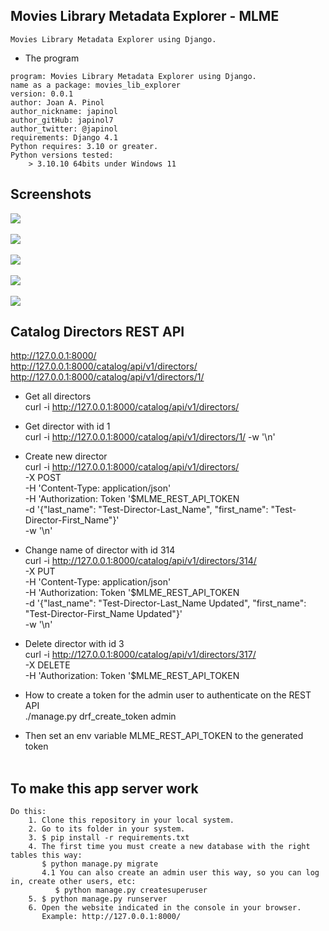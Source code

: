 ## Movies Library Metadata Explorer - MLME

    Movies Library Metadata Explorer using Django.


   * The program 

	program: Movies Library Metadata Explorer using Django.
    name as a package: movies_lib_explorer 
	version: 0.0.1
	author: Joan A. Pinol
	author_nickname: japinol
	author_gitHub: japinol7
	author_twitter: @japinol
	requirements: Django 4.1
	Python requires: 3.10 or greater.
	Python versions tested: 
        > 3.10.10 64bits under Windows 11


## Screenshots

<img src="screenshots/screenshot1.png"> <br/> <br/>
<img src="screenshots/screenshot2.png"> <br/> <br/>
<img src="screenshots/screenshot3.png"> <br/> <br/>
<img src="screenshots/screenshot4.png"> <br/> <br/>
<img src="screenshots/screenshot5.png"> <br/>


## Catalog Directors REST API

http://127.0.0.1:8000/  <br/>
http://127.0.0.1:8000/catalog/api/v1/directors/  <br/>
http://127.0.0.1:8000/catalog/api/v1/directors/1/


* Get all directors <br/>
curl -i http://127.0.0.1:8000/catalog/api/v1/directors/


* Get director with id 1 <br/>
curl -i http://127.0.0.1:8000/catalog/api/v1/directors/1/ -w '\n'


* Create new director <br/>
curl -i http://127.0.0.1:8000/catalog/api/v1/directors/ \
-X POST \
-H 'Content-Type: application/json' \
-H 'Authorization: Token '$MLME_REST_API_TOKEN \
-d '{"last_name": "Test-Director-Last_Name", "first_name": "Test-Director-First_Name"}' \
-w '\n'


* Change name of director with id 314 <br/>
curl -i http://127.0.0.1:8000/catalog/api/v1/directors/314/ \
-X PUT \
-H 'Content-Type: application/json' \
-H 'Authorization: Token '$MLME_REST_API_TOKEN \
-d '{"last_name": "Test-Director-Last_Name Updated", "first_name": "Test-Director-First_Name Updated"}' \
-w '\n'


* Delete director with id 3 <br/>
curl -i http://127.0.0.1:8000/catalog/api/v1/directors/317/ \
-X DELETE \
-H 'Authorization: Token '$MLME_REST_API_TOKEN


* How to create a token for the admin user to authenticate on the REST API <br/>
./manage.py drf_create_token admin
* Then set an env variable MLME_REST_API_TOKEN to the generated token
<br/> <br/>


## To make this app server work

	Do this:
	    1. Clone this repository in your local system.
	    2. Go to its folder in your system.
	    3. $ pip install -r requirements.txt
	    4. The first time you must create a new database with the right tables this way:
	       $ python manage.py migrate
	       4.1 You can also create an admin user this way, so you can log in, create other users, etc:
	          $ python manage.py createsuperuser
	    5. $ python manage.py runserver
	    6. Open the website indicated in the console in your browser.
	       Example: http://127.0.0.1:8000/
